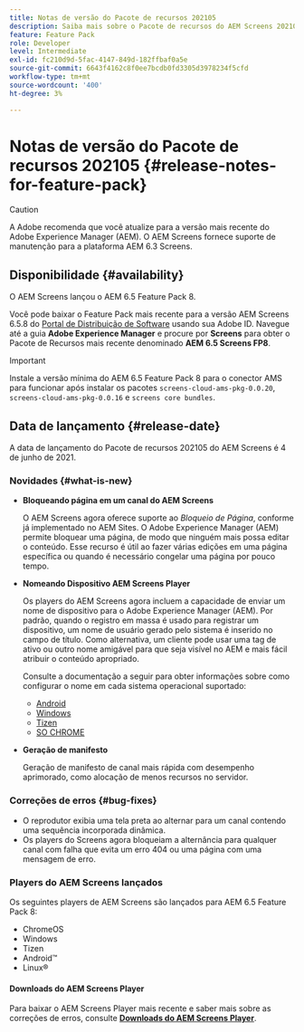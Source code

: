 ```yaml
---
title: Notas de versão do Pacote de recursos 202105
description: Saiba mais sobre o Pacote de recursos do AEM Screens 202105, lançado em 4 de junho de 2021.
feature: Feature Pack
role: Developer
level: Intermediate
exl-id: fc210d9d-5fac-4147-849d-182ffbaf0a5e
source-git-commit: 6643f4162c8f0ee7bcdb0fd3305d3978234f5cfd
workflow-type: tm+mt
source-wordcount: '400'
ht-degree: 3%

---
```


# Notas de versão do Pacote de recursos 202105 {#release-notes-for-feature-pack}

>[!CAUTION]
>A Adobe recomenda que você atualize para a versão mais recente do Adobe Experience Manager (AEM). O AEM Screens fornece suporte de manutenção para a plataforma AEM 6.3 Screens.

## Disponibilidade {#availability}

O AEM Screens lançou o AEM 6.5 Feature Pack 8.

Você pode baixar o Feature Pack mais recente para a versão AEM Screens 6.5.8 do [Portal de Distribuição de Software](https://experience.adobe.com/#/downloads/content/software-distribution/br/aem.html) usando sua Adobe ID. Navegue até a guia **Adobe Experience Manager** e procure por **Screens** para obter o Pacote de Recursos mais recente denominado **AEM 6.5 Screens FP8**.

>[!IMPORTANT]
>Instale a versão mínima do AEM 6.5 Feature Pack 8 para o conector AMS para funcionar após instalar os pacotes `screens-cloud-ams-pkg-0.0.20`, `screens-cloud-ams-pkg-0.0.16` e `screens core bundles`.

## Data de lançamento {#release-date}

A data de lançamento do Pacote de recursos 202105 do AEM Screens é 4 de junho de 2021.

### Novidades {#what-is-new}

* **Bloqueando página em um canal do AEM Screens**

  O AEM Screens agora oferece suporte ao *Bloqueio de Página*, conforme já implementado no AEM Sites. O Adobe Experience Manager (AEM) permite bloquear uma página, de modo que ninguém mais possa editar o conteúdo. Esse recurso é útil ao fazer várias edições em uma página específica ou quando é necessário congelar uma página por pouco tempo.

* **Nomeando Dispositivo AEM Screens Player**

  Os players do AEM Screens agora incluem a capacidade de enviar um nome de dispositivo para o Adobe Experience Manager (AEM).
Por padrão, quando o registro em massa é usado para registrar um dispositivo, um nome de usuário gerado pelo sistema é inserido no campo de título. Como alternativa, um cliente pode usar uma tag de ativo ou outro nome amigável para que seja visível no AEM e mais fácil atribuir o conteúdo apropriado.

  Consulte a documentação a seguir para obter informações sobre como configurar o nome em cada sistema operacional suportado:

   * [Android](/help/user-guide/implementing-android-player.md#name-android)
   * [Windows](/help/user-guide/implementing-windows-player.md#name-windows)
   * [Tizen](/help/user-guide/tizen-player.md#name-tizen)
   * [SO CHROME](/help/user-guide/implementing-chrome-os-player.md#name-chrome)

* **Geração de manifesto**

  Geração de manifesto de canal mais rápida com desempenho aprimorado, como alocação de menos recursos no servidor.

### Correções de erros {#bug-fixes}

* O reprodutor exibia uma tela preta ao alternar para um canal contendo uma sequência incorporada dinâmica.
* Os players do Screens agora bloqueiam a alternância para qualquer canal com falha que evita um erro 404 ou uma página com uma mensagem de erro.

### Players do AEM Screens lançados

Os seguintes players de AEM Screens são lançados para AEM 6.5 Feature Pack 8:

* ChromeOS
* Windows
* Tizen
* Android™
* Linux®

#### Downloads do AEM Screens Player

Para baixar o AEM Screens Player mais recente e saber mais sobre as correções de erros, consulte **[Downloads do AEM Screens Player](https://download.macromedia.com/screens/index.html)**.
